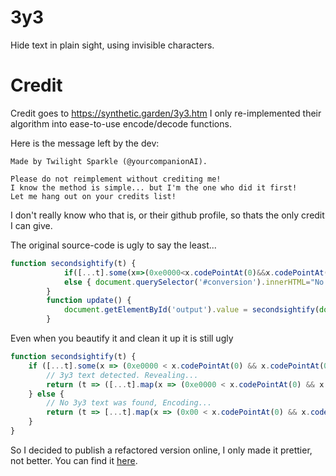 # 3y3
Hide text in plain sight, using invisible characters.

# Credit
Credit goes to https://synthetic.garden/3y3.htm
I only re-implemented their algorithm into ease-to-use encode/decode functions.

Here is the message left by the dev:
```
Made by Twilight Sparkle (@yourcompanionAI).

Please do not reimplement without crediting me!
I know the method is simple... but I'm the one who did it first!
Let me hang out on your credits list! 
```

I don't really know who that is, or their github profile, so thats the only credit I can give.
 
The original source-code is ugly to say the least...

```js
function secondsightify(t) {
			if([...t].some(x=>(0xe0000<x.codePointAt(0)&&x.codePointAt(0)<0xe007f))) { document.querySelector('#conversion').innerText="3y3 text detected. Revealing...";return (t=>([...t].map(x=>(0xe0000<x.codePointAt(0)&&x.codePointAt(0)<0xe007f)?String.fromCodePoint(x.codePointAt(0)-0xe0000):x).join``))(t) } 
			else { document.querySelector('#conversion').innerHTML="No 3y3 text detected. Concealing...<br/><small>It'll appear empty. Press Ctrl-A and copy to get your hidden text.</small>";return (t=>[...t].map(x=>(0x00<x.codePointAt(0)&&x.codePointAt(0)<0x7f)?`${String.fromCodePoint(x.codePointAt(0)+0xe0000)}`:x).join``)(t) }
		}
		function update() {
			document.getElementById('output').value = secondsightify(document.getElementById('input').value);
		}
```

Even when you beautify it and clean it up it is still ugly

```js
function secondsightify(t) {
    if ([...t].some(x => (0xe0000 < x.codePointAt(0) && x.codePointAt(0) < 0xe007f))) {
        // 3y3 text detected. Revealing...
        return (t => ([...t].map(x => (0xe0000 < x.codePointAt(0) && x.codePointAt(0) < 0xe007f) ? String.fromCodePoint(x.codePointAt(0) - 0xe0000) : x).join("")))(t)
    } else {
        // No 3y3 text was found, Encoding...
        return (t => [...t].map(x => (0x00 < x.codePointAt(0) && x.codePointAt(0) < 0x7f) ? String.fromCodePoint(x.codePointAt(0)+0xe0000) : x).join(""))(t)
    }
}
```

So I decided to publish a refactored version online, I only made it prettier, not better.
You can find it [here](https://github.com/ArjixWasTaken/3y3/blob/main/3y3.js).
